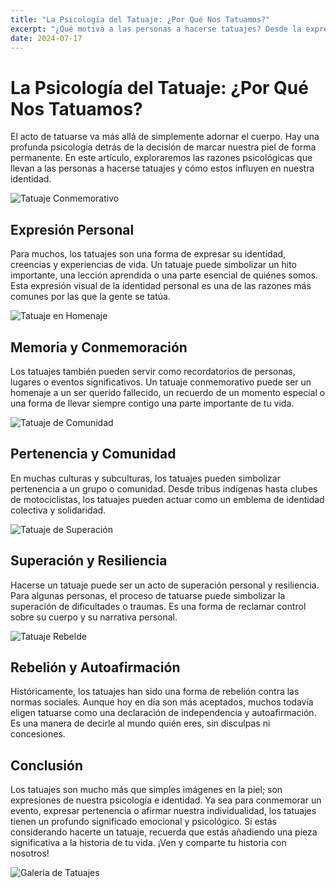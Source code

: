 ```yaml
---
title: "La Psicología del Tatuaje: ¿Por Qué Nos Tatuamos?"
excerpt: "¿Qué motiva a las personas a hacerse tatuajes? Desde la expresión personal hasta la conmemoración y la pertenencia, explora las razones psicológicas detrás de la decisión de tatuarse. Entiende cómo los tatuajes pueden ser un reflejo profundo de nuestra identidad y experiencias."
date: 2024-07-17
---
```


# La Psicología del Tatuaje: ¿Por Qué Nos Tatuamos?

El acto de tatuarse va más allá de simplemente adornar el cuerpo. Hay una profunda psicología detrás de la decisión de marcar nuestra piel de forma permanente. En este artículo, exploraremos las razones psicológicas que llevan a las personas a hacerse tatuajes y cómo estos influyen en nuestra identidad.

![Tatuaje Conmemorativo](https://example.com/memorial-tattoo.jpg)

## Expresión Personal

Para muchos, los tatuajes son una forma de expresar su identidad, creencias y experiencias de vida. Un tatuaje puede simbolizar un hito importante, una lección aprendida o una parte esencial de quiénes somos. Esta expresión visual de la identidad personal es una de las razones más comunes por las que la gente se tatúa.

![Tatuaje en Homenaje](https://example.com/tribute-tattoo.jpg)

## Memoria y Conmemoración

Los tatuajes también pueden servir como recordatorios de personas, lugares o eventos significativos. Un tatuaje conmemorativo puede ser un homenaje a un ser querido fallecido, un recuerdo de un momento especial o una forma de llevar siempre contigo una parte importante de tu vida.

![Tatuaje de Comunidad](https://example.com/community-tattoo.jpg)

## Pertenencia y Comunidad

En muchas culturas y subculturas, los tatuajes pueden simbolizar pertenencia a un grupo o comunidad. Desde tribus indígenas hasta clubes de motociclistas, los tatuajes pueden actuar como un emblema de identidad colectiva y solidaridad.

![Tatuaje de Superación](https://example.com/resilience-tattoo.jpg)

## Superación y Resiliencia

Hacerse un tatuaje puede ser un acto de superación personal y resiliencia. Para algunas personas, el proceso de tatuarse puede simbolizar la superación de dificultades o traumas. Es una forma de reclamar control sobre su cuerpo y su narrativa personal.

![Tatuaje Rebelde](https://example.com/rebel-tattoo.jpg)

## Rebelión y Autoafirmación

Históricamente, los tatuajes han sido una forma de rebelión contra las normas sociales. Aunque hoy en día son más aceptados, muchos todavía eligen tatuarse como una declaración de independencia y autoafirmación. Es una manera de decirle al mundo quién eres, sin disculpas ni concesiones.

## Conclusión

Los tatuajes son mucho más que simples imágenes en la piel; son expresiones de nuestra psicología e identidad. Ya sea para conmemorar un evento, expresar pertenencia o afirmar nuestra individualidad, los tatuajes tienen un profundo significado emocional y psicológico. Si estás considerando hacerte un tatuaje, recuerda que estás añadiendo una pieza significativa a la historia de tu vida. ¡Ven y comparte tu historia con nosotros!

![Galería de Tatuajes](https://example.com/tattoo-gallery.jpg)
